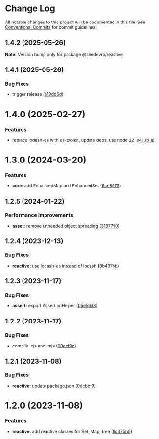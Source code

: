 # Change Log

All notable changes to this project will be documented in this file.
See [Conventional Commits](https://conventionalcommits.org) for commit guidelines.

## 1.4.2 (2025-05-26)

**Note:** Version bump only for package @shedevro/reactive





## 1.4.1 (2025-05-26)


### Bug Fixes

* trigger release ([a19dd6d](https://github.com/Shedevro/web-utils/commit/a19dd6d0c6eac2be28ca8c206da12fa7f8cca6c1))





# 1.4.0 (2025-02-27)


### Features

* replace lodash-es with es-toolkit, update deps, use node 22 ([e410b1a](https://github.com/Shedevro/web-utils/commit/e410b1ac52ef05891292274c7bd2ea31338b33bc))





# 1.3.0 (2024-03-20)


### Features

* **core:** add EnhancedMap and EnhancedSet ([6ce8975](https://github.com/Shedevro/web-utils/commit/6ce89751d48b984eaba2d48ac04db69598ee35bd))





## 1.2.5 (2024-01-22)


### Performance Improvements

* **asset:** remove unneeded object spreading ([3187750](https://github.com/Shedevro/web-utils/commit/31877502500e3d68669c4f86d38ba264c8557285))





## 1.2.4 (2023-12-13)


### Bug Fixes

* **reactive:** use lodash-es instead of lodash ([8b497bb](https://github.com/Shedevro/web-utils/commit/8b497bbec35de76b146199adbf59adf086568897))





## 1.2.3 (2023-11-17)


### Bug Fixes

* **assert:** export AssertionHelper ([05e56d3](https://github.com/Shedevro/web-utils/commit/05e56d36ef4ff786b0fa7f5a4d50eeac16d08570))





## 1.2.2 (2023-11-17)


### Bug Fixes

* compile .cjs and .mjs ([00ecf9c](https://github.com/Shedevro/web-utils/commit/00ecf9c6c39f6c7cb719d265d52f58a11e51e061))





## 1.2.1 (2023-11-08)


### Bug Fixes

* **reactive:** update package.json ([0dcbbf9](https://github.com/Shedevro/web-utils/commit/0dcbbf94f4930c8836d57a90fbfab74b050b0fc5))





# 1.2.0 (2023-11-08)


### Features

* **reactive:** add reactive classes for Set, Map, tree ([8c375b5](https://github.com/Shedevro/web-utils/commit/8c375b5407f1ca4ceecdd6868ae60ac0b5c8074b))

